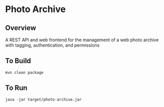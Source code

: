 # Photo Archive

## Overview
A REST API and web frontend for the management of a web photo archive with tagging, authentication, and permissions

## To Build
```
mvn clean package
```

## To Run
```
java -jar target/photo-archive.jar
```
